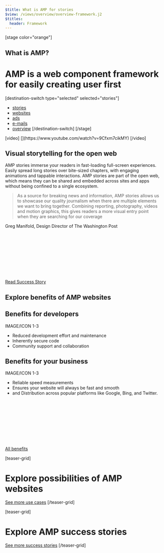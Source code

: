 ```yaml
---
$title: What is AMP for stories
$view: /views/overview/overview-framework.j2
$titles:
  header: Framework
---
```

[stage color="orange"]
<amp-img src="/static/img/stage_placeholder.png" height="500" width="450" layout="responsive" />
## What is AMP?
# AMP is a web component framework for easily creating user first
[destination-switch type="selected" selected="stories"]
- [stories](/content/amp-dev/overview/framework/stories.md)
- [websites](/content/amp-dev/overview/framework/websites.md)
- [ads](/content/amp-dev/overview/framework/ads.md)
- [e-mails](/content/amp-dev/overview/framework/emails.md)
- [overview](/content/amp-dev/overview/framework/index.md)
[/destination-switch]
[/stage]

<section class="main intro">
  [video]
  [](https://www.youtube.com/watch?v=9Cfxm7cikMY)
  [/video]

  <div class="intro">
    <h1>Visual storytelling for the open web</h1>
    <p>AMP stories immerse your readers in fast-loading full-screen experiences. Easily spread long stories over bite-sized chapters, with engaging animations and tappable interactions. AMP stories are part of the open web, which means they can be shared and embedded across sites and apps without being confined to a single ecosystem.</p>
  </div>
</section>

<section class="main quote">
  <div class="ad-m-quote">
    <blockquote>
      <p class="ad-a-txt">As a source for breaking news and information, AMP stories allows us to showcase our quality journalism when there are multiple elements we want to bring together. Combining reporting, photography, videos and motion graphics, this gives readers a more visual entry point when they are searching for our coverage</p>
    </blockquote>
    <p>Greg Manifold, Design Director of The Washington Post</p>
  </div>
  <a class="ad-m-lnk" href="http://localhost:8080/shared/fill-ins/success-story.html">
    <div class="ad-a-ico ad-m-lnk-icon">
      <svg><use xmlns:xlink="http://www.w3.org/1999/xlink" xlink:href="#internal"></use></svg>
    </div>
    <span class="ad-m-lnk-text">Read Success Story</span>
  </a>
</section>

<section class="main benefits">
  <h1>Explore benefits of AMP websites</h1>

  <div class="main benefit-cards">
    <div class="benefit-card-left">
      <h2>Benefits for developers</h2>
      <p>IMAGE/ICON 1-3</p>
      <ul>
        <li>Reduced development effort and maintenance</li>
        <li>Inherently secure code</li>
        <li>Community support and collaboration</li>
      </ul>
    </div>
    <div class="benefit-card-right">
      <h2>Benefits for your business</h2>
      <p>IMAGE/ICON 1-3</p>
      <ul>
        <li>Reliable speed measurements</li>
        <li>Ensures your website will always be fast and smooth</li>
        <li>and Distribution across popular platforms like Google, Bing, and Twitter.</li>
      </ul>
    </div>
  </div>

  <a class="ad-m-lnk" href="http://localhost:8080/shared/fill-ins/use-case.html">
    <div class="ad-a-ico ad-m-lnk-icon">
      <svg><use xmlns:xlink="http://www.w3.org/1999/xlink" xlink:href="#internal"></use></svg>
    </div>
    <span class="ad-m-lnk-text">All benefits</span>
  </a>

</section>

[teaser-grid]
# Explore possibilities of AMP websites
[](content/shared/fill-ins/use-case.md)
[](content/shared/fill-ins/use-case-2.md)
[](content/shared/fill-ins/use-case.md)
[](content/shared/fill-ins/use-case-3.md)

[See more use cases](content/shared/fill-ins/use-case.md)
[/teaser-grid]

[teaser-grid]
# Explore AMP success stories
[](content/shared/fill-ins/success-story.md)
[](content/shared/fill-ins/success-story-3.md)
[](content/shared/fill-ins/success-story-2.md)
[](content/shared/fill-ins/success-story.md)

[See more success stories](content/shared/fill-ins/success-story.md)
[/teaser-grid]

